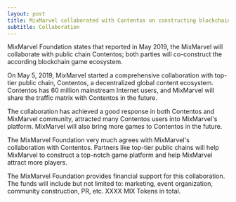 ```yaml
---
layout: post
title: MixMarvel collaborated with Contentos on constructing blockchain game ecosystem
subtitle: Collaboration
---
```


MixMarvel Foundation states that reported in May 2019, the MixMarvel will collaborate with public chain Contentos; both parties will co-construct the according blockchain game ecosystem. 

On May 5, 2019, MixMarvel started a comprehensive collaboration with top-tier public chain, Contentos, a decentralized global content ecosystem. Contentos has 60 million mainstream Internet users, and MixMarvel will share the traffic matrix with Contentos  in the future.

The collaboration has achieved a good response in both Contentos and MixMarvel community, attracted many Contentos users into MixMarvel's platform. MixMarvel will also bring more games to Contentos in the future.

The MixMarvel Foundation very much agrees with MixMarvel's collaboration with Contentos. Partners like top-tier public chains will help MixMarvel to construct a top-notch game platform and help MixMarvel attract more players. 

The MixMarvel Foundation provides financial support for this collaboration. The funds will include but not limited to: marketing, event organization, community construction, PR, etc. XXXX MIX Tokens in total. 

